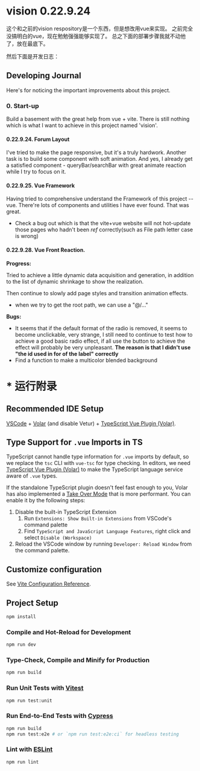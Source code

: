 # vision 0.22.9.24

这个和之前的vision respository是一个东西，但是想改用vue来实现。
之前完全没搞明白的vue，现在勉勉强强能够实现了。
总之下面的部署步骤我就不动他了，放在最底下。

然后下面是开发日志：

## Developing Journal
Here's for noticing the important improvements about this project.

### 0. Start-up
Build a basement with the great help from vue + vite.
There is still nothing which is what I want to achieve in this project named 'vision'.

#### 0.22.9.24. Forum Layout
I've tried to make the page responsive, but it's a truly hardwork.
Another task is to build some component with soft animation.
And yes, I already get a satisfied component - queryBar/searchBar with great animate reaction while I try to focus on it.

#### 0.22.9.25. Vue Framework
Having tried to comprehensive understand the Framework of this project -- vue.
There're lots of components and utilities I have ever found.
That was great.
- Check a bug out which is that the vite+vue website will not hot-update those pages who hadn't been *ref* correctly(such as File path letter case is wrong)

#### 0.22.9.28. Vue Front Reaction.

**Progress:**

Tried to achieve a little dynamic data acquisition and generation, in addition to the list of dynamic shrinkage to show the realization. 

Then continue to slowly add page styles and transition animation effects.
- when we try to get the root path, we can use a "@/..."

**Bugs:**

- It seems that if the default format of the radio is removed, it seems to become unclickable, very strange, I still need to continue to test how to achieve a good basic radio effect, if all use the button to achieve the effect will probably be very unpleasant. **The reason is that I didn't use "the id used in for of the label" correctly**
- Find a function to make a multicolor blended background
# * 运行附录

## Recommended IDE Setup

[VSCode](https://code.visualstudio.com/) + [Volar](https://marketplace.visualstudio.com/items?itemName=Vue.volar) (and disable Vetur) + [TypeScript Vue Plugin (Volar)](https://marketplace.visualstudio.com/items?itemName=Vue.vscode-typescript-vue-plugin).

## Type Support for `.vue` Imports in TS

TypeScript cannot handle type information for `.vue` imports by default, so we replace the `tsc` CLI with `vue-tsc` for type checking. In editors, we need [TypeScript Vue Plugin (Volar)](https://marketplace.visualstudio.com/items?itemName=Vue.vscode-typescript-vue-plugin) to make the TypeScript language service aware of `.vue` types.

If the standalone TypeScript plugin doesn't feel fast enough to you, Volar has also implemented a [Take Over Mode](https://github.com/johnsoncodehk/volar/discussions/471#discussioncomment-1361669) that is more performant. You can enable it by the following steps:

1. Disable the built-in TypeScript Extension
    1) Run `Extensions: Show Built-in Extensions` from VSCode's command palette
    2) Find `TypeScript and JavaScript Language Features`, right click and select `Disable (Workspace)`
2. Reload the VSCode window by running `Developer: Reload Window` from the command palette.

## Customize configuration

See [Vite Configuration Reference](https://vitejs.dev/config/).

## Project Setup

```sh
npm install
```

### Compile and Hot-Reload for Development

```sh
npm run dev
```

### Type-Check, Compile and Minify for Production

```sh
npm run build
```

### Run Unit Tests with [Vitest](https://vitest.dev/)

```sh
npm run test:unit
```

### Run End-to-End Tests with [Cypress](https://www.cypress.io/)

```sh
npm run build
npm run test:e2e # or `npm run test:e2e:ci` for headless testing
```

### Lint with [ESLint](https://eslint.org/)

```sh
npm run lint
```
